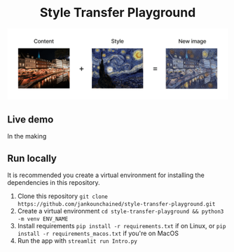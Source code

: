 <br />
<h1 align="center">Style Transfer Playground</h1> 
<p align="center">

![style_transfer](img/style_transfer_demo-min.png)


## Live demo
In the making

## Run locally 
It is recommended you create a virtual environment for installing the dependencies in this repository.


1. Clone this repository `git clone https://github.com/jankounchained/style-transfer-playground.git`
2. Create a virtual environment `cd style-transfer-playground && python3 -m venv ENV_NAME`
3. Install requirements `pip install -r requirements.txt` if on Linux, or `pip install -r requirements_macos.txt` if you're on MacOS
4. Run the app with `streamlit run Intro.py`
